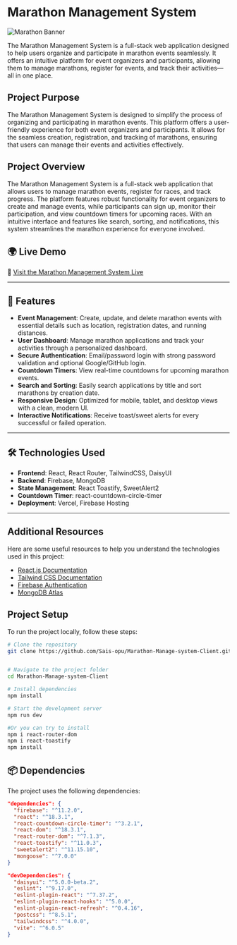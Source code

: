 # Marathon Management System

![Marathon Banner](https://i.ibb.co/wNr4ZM6f/marathon.png)

The Marathon Management System is a full-stack web application designed to help users organize and participate in marathon events seamlessly. It offers an intuitive platform for event organizers and participants, allowing them to manage marathons, register for events, and track their activities—all in one place.
## Project Purpose  

The Marathon Management System is designed to simplify the process of organizing and participating in marathon events. This platform offers a user-friendly experience for both event organizers and participants. It allows for the seamless creation, registration, and tracking of marathons, ensuring that users can manage their events and activities effectively.

## Project Overview  

The Marathon Management System is a full-stack web application that allows users to manage marathon events, register for races, and track progress. The platform features robust functionality for event organizers to create and manage events, while participants can sign up, monitor their participation, and view countdown timers for upcoming races. With an intuitive interface and features like search, sorting, and notifications, this system streamlines the marathon experience for everyone involved.

## 🌍 Live Demo  
🔗 [Visit the Marathon Management System Live](https://marathon-manage-system.web.app/)

---

## 🚀 Features  

- **Event Management**: Create, update, and delete marathon events with essential details such as location, registration dates, and running distances.  
- **User Dashboard**: Manage marathon applications and track your activities through a personalized dashboard.  
- **Secure Authentication**: Email/password login with strong password validation and optional Google/GitHub login.  
- **Countdown Timers**: View real-time countdowns for upcoming marathon events.  
- **Search and Sorting**: Easily search applications by title and sort marathons by creation date.  
- **Responsive Design**: Optimized for mobile, tablet, and desktop views with a clean, modern UI.  
- **Interactive Notifications**: Receive toast/sweet alerts for every successful or failed operation.

---

## 🛠️ Technologies Used  

- **Frontend**: React, React Router, TailwindCSS, DaisyUI  
- **Backend**: Firebase, MongoDB  
- **State Management**: React Toastify, SweetAlert2  
- **Countdown Timer**: react-countdown-circle-timer  
- **Deployment**: Vercel, Firebase Hosting
  

---

## Additional Resources

Here are some useful resources to help you understand the technologies used in this project:

- [React.js Documentation](https://reactjs.org/docs/getting-started.html)
- [Tailwind CSS Documentation](https://tailwindcss.com/docs)
- [Firebase Authentication](https://firebase.google.com/docs/auth)
- [MongoDB Atlas](https://www.mongodb.com/cloud/atlas)

## Project Setup

To run the project locally, follow these steps:

```sh
# Clone the repository
git clone https://github.com/Sais-opu/Marathon-Manage-system-Client.git


# Navigate to the project folder
cd Marathon-Manage-system-Client

# Install dependencies
npm install

# Start the development server
npm run dev
```
```sh
#Or you can try to install
npm i react-router-dom
npm i react-toastify
npm install
```
## 📦 Dependencies  

The project uses the following dependencies:  

```json
"dependencies": {
  "firebase": "^11.2.0",
  "react": "^18.3.1",
  "react-countdown-circle-timer": "^3.2.1",
  "react-dom": "^18.3.1",
  "react-router-dom": "^7.1.3",
  "react-toastify": "^11.0.3",
  "sweetalert2": "^11.15.10",
  "mongoose": "^7.0.0"  
}

"devDependencies": {
  "daisyui": "^5.0.0-beta.2",
  "eslint": "^9.17.0",
  "eslint-plugin-react": "^7.37.2",
  "eslint-plugin-react-hooks": "^5.0.0",
  "eslint-plugin-react-refresh": "^0.4.16",
  "postcss": "^8.5.1",
  "tailwindcss": "^4.0.0",
  "vite": "^6.0.5"
}

